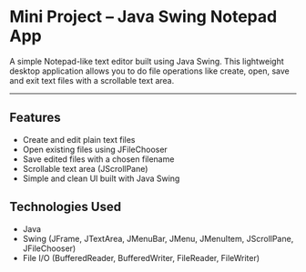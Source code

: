 # Mini Project – Java Swing Notepad App
A simple Notepad-like text editor built using Java Swing. This lightweight desktop application allows you to do file operations like create, open, save and exit text files with a scrollable text area.

---
## Features
-  Create and edit plain text files
-  Open existing files using JFileChooser
-  Save edited files with a chosen filename
-  Scrollable text area (JScrollPane)
-  Simple and clean UI built with Java Swing

  ## Technologies Used
- Java
- Swing (JFrame, JTextArea, JMenuBar, JMenu, JMenuItem, JScrollPane, JFileChooser)
- File I/O (BufferedReader, BufferedWriter, FileReader, FileWriter)
